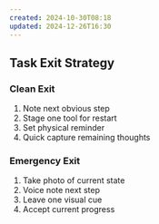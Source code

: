 ```yaml
---
created: 2024-10-30T08:18
updated: 2024-12-26T16:30
---
```

## Task Exit Strategy
### Clean Exit
1. Note next obvious step
2. Stage one tool for restart
3. Set physical reminder
4. Quick capture remaining thoughts

### Emergency Exit
1. Take photo of current state
2. Voice note next step
3. Leave one visual cue
4. Accept current progress
